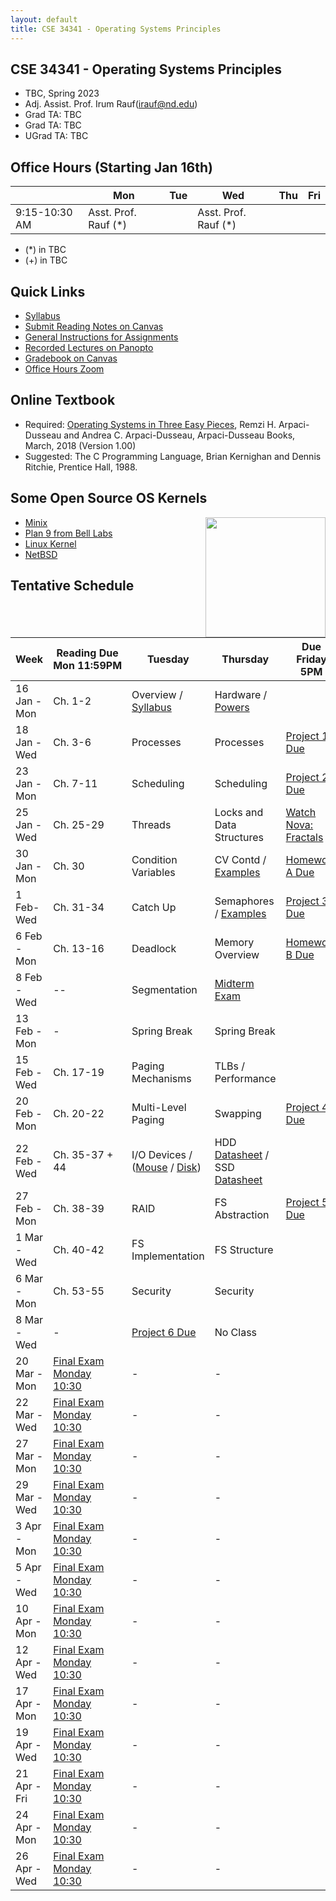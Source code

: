 ```yaml
---
layout: default
title: CSE 34341 - Operating Systems Principles
---
```


## CSE 34341 - Operating Systems Principles

- TBC, Spring 2023
- Adj. Assist. Prof. Irum Rauf(irauf@nd.edu)
- Grad TA: TBC
- Grad TA: TBC 
- UGrad TA: TBC 

## Office Hours (Starting Jan 16th)

|   | Mon | Tue | Wed | Thu | Fri |
|---|-----|-----|-----|-----|-----|
|9:15-10:30 AM | Asst. Prof. Rauf (\*) |     |   Asst. Prof. Rauf (\*)    |  |  |


- (\*) in TBC
- (+) in TBC

## Quick Links

- [Syllabus](syllabus)
- [Submit Reading Notes on Canvas](https://canvas.nd.edu/courses/33829/assignments)
- [General Instructions for Assignments](general)
- [Recorded Lectures on Panopto](https://canvas.nd.edu/courses/33829/external_tools/76)
- [Gradebook on Canvas](https://canvas.nd.edu/courses/33829/gradebook)
- [Office Hours Zoom](https://notredame.zoom.us/j/98135137451)

## Online Textbook

- Required: [Operating Systems in Three Easy Pieces](https://pages.cs.wisc.edu/~remzi/OSTEP), Remzi H. Arpaci-Dusseau and Andrea C. Arpaci-Dusseau, Arpaci-Dusseau Books, March, 2018 (Version 1.00)
- Suggested: The C Programming Language, Brian Kernighan and Dennis Ritchie, Prentice Hall, 1988.

## Some Open Source OS Kernels

<img align="right" height="192" src="http://github.com/dthain/basekernel/raw/master/screenshot-windows.png"/>

- [Minix](https://www.minix3.org)
- [Plan 9 from Bell Labs](https://9p.io/plan9/)
- [Linux Kernel](https://www.kernel.org)
- [NetBSD](https://www.netbsd.org)

## Tentative Schedule

|Week|Reading&nbsp;Due Mon&nbsp;11:59PM |Tuesday|Thursday|Due Friday 5PM|
|-----|-----|-----|---|---|
| 16 Jan - Mon | Ch. 1-2 | Overview / [Syllabus](syllabus) | Hardware / [Powers](powers)
| 18 Jan - Wed	| Ch. 3-6	| Processes	| Processes | [Project 1 Due](project1)
| 23 Jan - Mon | Ch. 7-11	| Scheduling	| Scheduling	| [Project 2 Due](project2)
| 25 Jan - Wed	| Ch. 25-29	| Threads	| Locks and Data Structures | [Watch Nova: Fractals](https://www.youtube.com/watch?v=d0Exnv8Ym7s)
| 30 Jan - Mon | Ch. 30	   | Condition Variables | CV Contd / [Examples](https://github.com/dthain/opsys-sp22/tree/main/examples) | [Homework A Due](homework-scheduling)
| 1 Feb- Wed	| Ch. 31-34	| Catch Up | Semaphores / [Examples](https://github.com/dthain/opsys-sp22/tree/main/examples) | [Project 3 Due](project3)
| 6 Feb	 - Mon| Ch. 13-16	| Deadlock	| Memory Overview	| [Homework B Due](homework-sync)
| 8 Feb	- Wed| --	      | Segmentation | [Midterm Exam](midterm)	|
| 13 Feb - Mon	| - | Spring Break | Spring Break |
| 15 Feb - Wed	| Ch. 17-19	| Paging Mechanisms | TLBs / Performance	| 
| 20 Feb - Mon	| Ch. 20-22	| Multi-Level Paging | Swapping	| [Project 4 Due](project4)
| 22 Feb - Wed	| Ch. 35-37 + 44	| I/O Devices / ([Mouse](https://github.com/dthain/basekernel/blob/master/kernel/mouse.c) / [Disk](https://github.com/dthain/basekernel/blob/master/kernel/ata.c))  | HDD [Datasheet](https://www.seagate.com/www-content/datasheets/pdfs/desktop-hdd-8tbDS1770-9-1603US-en_US.pdf) / SSD [Datasheet](https://www.micron.com/-/media/client/global/documents/products/data-sheet/ssd/m550_m2_2280_ssd.pdf) | 
| 27 Feb  - Mon	| Ch. 38-39	| RAID	| FS Abstraction | [Project 5 Due](project5)
| 1 Mar	- Wed| Ch. 40-42	| FS Implementation	| FS Structure |
| 6 Mar - Mon| Ch. 53-55	| Security | Security |
| 8 Mar - Wed  | - | [Project 6 Due](project6) | No Class |
| 20 Mar - Mon		| [Final Exam Monday 10:30](final) | - | - |
| 22 Mar	- Wed	| [Final Exam Monday 10:30](final) | - | - |
| 27 Mar - Mon| [Final Exam Monday 10:30](final) | - | - |
| 29 Mar - Wed| [Final Exam Monday 10:30](final) | - | - |
| 3 Apr - Mon	| [Final Exam Monday 10:30](final) | - | - |
| 5 Apr	- Wed	| [Final Exam Monday 10:30](final) | - | - |
| 10 Apr - Mon	| [Final Exam Monday 10:30](final) | - | - |
| 12 Apr	- Wed	| [Final Exam Monday 10:30](final) | - | - |
| 17 Apr - Mon	| [Final Exam Monday 10:30](final) | - | - |
| 19 Apr	- Wed	| [Final Exam Monday 10:30](final) | - | - |
| 21 Apr - Fri	| [Final Exam Monday 10:30](final) | - | - |
| 24 Apr - Mon	| [Final Exam Monday 10:30](final) | - | - |
| 26 Apr - Wed | [Final Exam Monday 10:30](final) | - | - |
